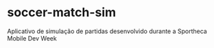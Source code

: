 # soccer-match-sim
Aplicativo de simulação de partidas desenvolvido durante a Sportheca Mobile Dev Week
